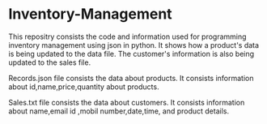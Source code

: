 # Inventory-Management
This repositry consists the code and information used for programming inventory management using json in python.
It shows how a product's data is being updated to the data file.
The customer's information is also being updated to the sales file.


Records.json file consists the data about products.
It consists information about id,name,price,quantity about products.

Sales.txt file consists the data about customers.
It consists information about name,email id ,mobil number,date,time, and product details.

